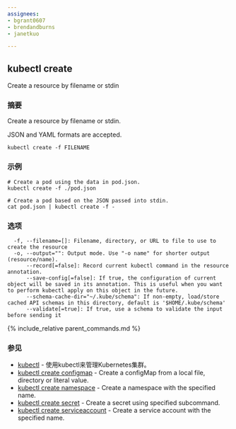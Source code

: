 ```yaml
---
assignees:
- bgrant0607
- brendandburns
- janetkuo

---
```


## kubectl create

Create a resource by filename or stdin

### 摘要


Create a resource by filename or stdin.

JSON and YAML formats are accepted.

```
kubectl create -f FILENAME
```

### 示例

```
# Create a pod using the data in pod.json.
kubectl create -f ./pod.json

# Create a pod based on the JSON passed into stdin.
cat pod.json | kubectl create -f -
```

### 选项

```
  -f, --filename=[]: Filename, directory, or URL to file to use to create the resource
  -o, --output="": Output mode. Use "-o name" for shorter output (resource/name).
      --record[=false]: Record current kubectl command in the resource annotation.
      --save-config[=false]: If true, the configuration of current object will be saved in its annotation. This is useful when you want to perform kubectl apply on this object in the future.
      --schema-cache-dir="~/.kube/schema": If non-empty, load/store cached API schemas in this directory, default is '$HOME/.kube/schema'
      --validate[=true]: If true, use a schema to validate the input before sending it
```

{% include_relative parent_commands.md %}

### 参见

* [kubectl](/docs/user-guide/kubectl/kubectl/)	 - 使用kubectl来管理Kubernetes集群。
* [kubectl create configmap](/docs/user-guide/kubectl/kubectl_create_configmap/)	 - Create a configMap from a local file, directory or literal value.
* [kubectl create namespace](/docs/user-guide/kubectl/kubectl_create_namespace/)	 - Create a namespace with the specified name.
* [kubectl create secret](/docs/user-guide/kubectl/kubectl_create_secret/)	 - Create a secret using specified subcommand.
* [kubectl create serviceaccount](/docs/user-guide/kubectl/kubectl_create_serviceaccount/)	 - Create a service account with the specified name.


